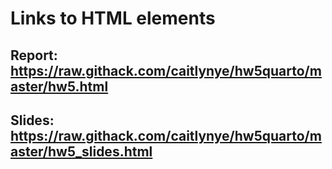 # Links to HTML elements
## Report: https://raw.githack.com/caitlynye/hw5quarto/master/hw5.html
## Slides: https://raw.githack.com/caitlynye/hw5quarto/master/hw5_slides.html

